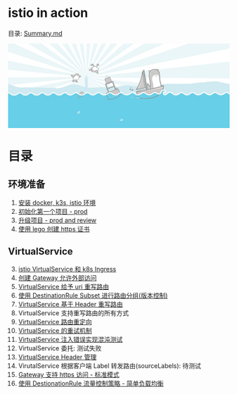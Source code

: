# istio in action

目录: [Summary.md](SUMMARY.md)

![istio](./docs/imgs/gopher-istio.jpeg)


# 目录

## 环境准备

1. [安装 docker, k3s, istio 环境](./docs/01-install.md)
2. [初始化第一个项目 - prod](./docs/02-initial-project.md)
7. [升级项目 - prod and review](./docs/07-upgrade-project.md)
16. [使用 lego 创建 https 证书](./docs/16-lego-create-server-certificate.md)

## VirtualService

3. [istio VirtualService 和 k8s Ingress](./docs/03-vs-and-ingress.md)
4. [创建 Gateway 允许外部访问](./docs/04-gateway.md)
5. [VirtualService 给予 uri 重写路由](./docs/05-vs-http-rewrite-by-uri.md)
6. [使用 DestinationRule Subset 进行路由分组(版本控制)](./docs/06-dr-subset.md)
8. [VirtualService 基于 Header 重写路由](./docs/08-vs-http-rewrite-by-header.md)
9. VirtualService 支持重写路由的所有方式
10. [VirtualService 路由重定向](./docs/10-vs-http-redirect.md)
11. [VirtualService 的重试机制](./docs/11-vs-http-retry.md)
12. [VirtualService 注入错误实现混沌测试](./docs/12-vs-http-fault-injection.md)
13. VirtualService 委托: 测试失败
14. [VirtualService Header 管理](./docs/14-vs-http-header-operation.md)
15. VirutalService 根据客户端 Label 转发路由(sourceLabels): 待测试
17. [Gateway 支持 https 访问 - 标准模式](./docs/17-gw-https-support-standard.md)
18. [使用 DestionationRule 流量控制策略 - 简单负载均衡](./docs/18-dr-simple-loadbalance.md)